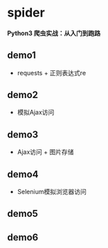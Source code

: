 # spider
#### Python3 爬虫实战：从入门到跑路

## demo1
* requests + 正则表达式re

## demo2
* 模拟Ajax访问

## demo3
* Ajax访问 + 图片存储

## demo4
* Selenium模拟浏览器访问

## demo5
## demo6
